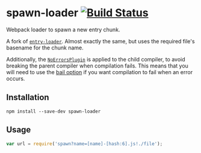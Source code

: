 # spawn-loader [![Build Status](https://travis-ci.org/erikdesjardins/spawn-loader.svg?branch=master)](https://travis-ci.org/erikdesjardins/spawn-loader)

Webpack loader to spawn a new entry chunk.

A fork of [`entry-loader`](https://github.com/eoin/entry-loader).
Almost exactly the same, but uses the required file's basename for the chunk name.

Additionally, the [`NoErrorsPlugin`](https://webpack.github.io/docs/list-of-plugins.html#noerrorsplugin) is applied to the child compiler, to avoid breaking the parent compiler when compilation fails. This means that you will need to use the [bail option](https://webpack.github.io/docs/configuration.html#bail) if you want compilation to fail when an error occurs.

## Installation

`npm install --save-dev spawn-loader`

## Usage

```js
var url = require('spawn?name=[name]-[hash:6].js!./file');
```
